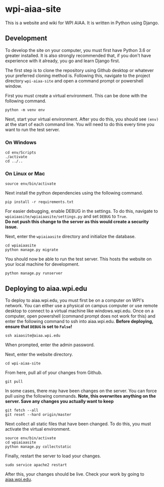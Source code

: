 # wpi-aiaa-site
 This is a website and wiki for WPI AIAA.  It is written in Python using Django.  
 
 ## Development
 To develop the site on your computer, you must first have Python 3.6 or greater installed.  It is also strongly recommended that, if you don't have experience with it already, you go and learn Django first.
 
 The first step is to clone the repository using Github desktop or whatever your preferred cloning method is.  Following this, navigate to the project directory ```wpi-aiaa-site``` and open a command prompt or powershell window.
 
 First you must create a virtual environment.  This can be done with the following command.  
 ```
 python -m venv env
 ```
 
 Next, start your virtual environment.  After you do this, you should see ```(env)``` at the start of each command line.  You will need to do this every time you want to run the test server.  
 ### On Windows
 ```
 cd env/Scripts
 ./activate
 cd ../..
 ```
 ### On Linux or Mac
 ```
 source env/bin/activate
 ```
 
 Next install the python dependencies using the following command.
 ```
 pip install -r requirements.txt
 ```
 
For easier debugging, enable DEBUG in the settings.  To do this, navigate to ```wpiaiaasite/wpiaiaasite/settings.py``` and set ```DEBUG``` to ```True```.  
**Do not push this change to the server as this would create a security issue.**

Next, enter the ```wpiaiaasite``` directory and initialize the database.
```
cd wpiaiaasite
python manage.py migrate
```
 
 You should now be able to run the test server.  This hosts the website on your local machine for development.
 ```
 python manage.py runserver
 ```

## Deploying to aiaa.wpi.edu
To deploy to aiaa.wpi.edu, you must first be on a computer on WPI's network.  You can either use a physical on campus computer or use remote desktop to connect to a virtual machine like windows.wpi.edu.  Once on a computer, open powershell (command prompt does not work for this) and enter the following command to ssh into aiaa.wpi.edu.
**Before deploying, ensure that ```DEBUG``` is set to ```False```!**

```
ssh aiaasite@aiaa.wpi.edu
```
When prompted, enter the admin password.

Next, enter the website directory.
```
cd wpi-aiaa-site
```

From here, pull all of your changes from Github.
```
git pull
```
In some cases, there may have been changes on the server.  You can force pull using the following commands.  **Note, this overwrites anything on the server.  Save any changes you actually want to keep**
```
git fetch --all
git reset --hard origin/master
```

Next collect all static files that have been changed.  To do this, you must activate the virtual environment.
```
source env/bin/activate
cd wpiaiaasite
python manage.py collectstatic
```

Finally, restart the server to load your changes.
```
sudo service apache2 restart
```

After this, your changes should be live.  Check your work by going to [aiaa.wpi.edu](https://aiaa.wpi.edu).
